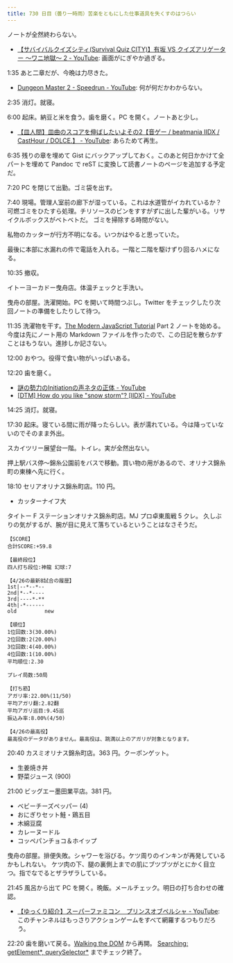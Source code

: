 ```yaml
---
title: 730 日目（曇り一時雨）苦楽をともにした仕事道具を失くすのはつらい
---
```


ノートが全然終わらない。

* [【サバイバルクイズシティ(Survival Quiz CITY)】有坂 VS クイズアリゲーター ～ワニ地獄～ 2 - YouTube](https://www.youtube.com/watch?v=tCyrzVY6iHI):
  画面がにぎやか過ぎる。

1:35 あと二章だが、今晩は力尽きた。

* [Dungeon Master 2 - Speedrun - YouTube](https://www.youtube.com/watch?v=m0snRzroBFA):
  何が何だかわからない。

2:35 消灯。就寝。

6:00 起床。納豆と米を食う。歯を磨く。PC を開く。ノートあと少し。

* [【皿人間】皿曲のスコアを伸ばしたいよその2【音ゲー / beatmania IIDX / CastHour / DOLCE.】 - YouTube](https://www.youtube.com/watch?v=foLoKaz0tK8):
  あらためて再生。

6:35 残りの章を埋めて Gist にバックアップしておく。このあと何日かかけて全パートを埋めて
Pandoc で reST に変換して読書ノートのページを追加する予定だ。

7:20 PC を閉じて出勤。ゴミ袋を出す。

7:40 現場。管理人室前の廊下が湿っている。これは水道管がイカれているか？
可燃ゴミをひたすら処理。チリソースのビンをすすがずに出した輩がいる。リサイクルボックスがベトベトだ。
ゴミを掃除する時間がない。

私物のカッターが行方不明になる。いつかはやると思っていた。

最後に本部に水漏れの件で電話を入れる。一階と二階を駆けずり回るハメになる。

10:35 撤収。

イトーヨーカドー曳舟店。体温チェックと手洗い。

曳舟の部屋。洗濯開始。PC を開いて時間つぶし。Twitter をチェックしたり次回ノートの準備をしたりして待つ。

11:35 洗濯物を干す。[The Modern JavaScript Tutorial](https://javascript.info/) Part 2 ノートを始める。
今度は先にノート用の Markdown ファイルを作ったので、この日記を散らかすことはもうない。進捗しか記さない。

12:00 おやつ。役得で食い物がいっぱいある。

12:20 歯を磨く。

* [謎の勢力のInitiationの声ネタの正体 - YouTube](https://www.youtube.com/watch?v=y5ga-diZBBs)
* [[DTM] How do you like "snow storm"? [IIDX] - YouTube](https://www.youtube.com/watch?v=zzFm6dFPL-o)

14:25 消灯。就寝。

17:30 起床。寝ている間に雨が降ったらしい。表が濡れている。今は降っていないのでそのまま外出。

スカイツリー展望台一階。トイレ。実が全然出ない。

押上駅バス停～錦糸公園前をバスで移動。買い物の用があるので、オリナス錦糸町の東棟へ先に行く。

18:10 セリアオリナス錦糸町店。110 円。

* カッターナイフ大

タイトー F ステーションオリナス錦糸町店。MJ プロ卓東風戦 5 クレ。
久しぶりの気がするが、腕が目に見えて落ちているということはなさそうだ。

```text
【SCORE】
合計SCORE:+59.8

【最終段位】
四人打ち段位:神龍 幻球:7

【4/26の最新8試合の履歴】
1st|--*--*--
2nd|*--*----
3rd|----*-**
4th|-*------
old         new

【順位】
1位回数:3(30.00%)
2位回数:2(20.00%)
3位回数:4(40.00%)
4位回数:1(10.00%)
平均順位:2.30

プレイ局数:50局

【打ち筋】
アガリ率:22.00%(11/50)
平均アガリ翻:2.82翻
平均アガリ巡目:9.45巡
振込み率:8.00%(4/50)

【4/26の最高役】
最高役のデータがありません。最高役は、跳満以上のアガリが対象となります。
```

20:40 カスミオリナス錦糸町店。363 円。クーポンゲット。

* 生姜焼き丼
* 野菜ジュース (900)

21:00 ビッグエー墨田業平店。381 円。

* ベビーチーズペッパー (4)
* おにぎりセット鮭・鶏五目
* 木綿豆腐
* カレーヌードル
* コッペパンチョコ＆ホイップ

曳舟の部屋。排便失敗。シャワーを浴びる。ケツ周りのインキンが再発しているかもしれない。
ケツ肉の下、腿の裏側上までの肌にブツブツがとにかく目立つ。指でなでるとザラザラしている。

21:45 風呂から出て PC を開く。晩飯。メールチェック。明日の打ち合わせの確認。

* [【ゆっくり紹介】スーパーファミコン　プリンスオブペルシャ - YouTube](https://www.youtube.com/watch?v=A73_PwTCEhI):
  このチャンネルはもっさりアクションゲームをすべて網羅するつもりだろう。

22:20 歯を磨いて戻る。[Walking the DOM](https://javascript.info/dom-navigation) から再開。
[Searching: getElement*, querySelector*](https://javascript.info/searching-elements-dom) までチェック終了。
